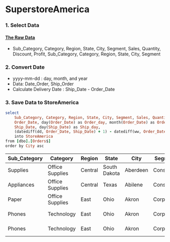 # SuperstoreAmerica

### **1. Select Data** 
#### [The Raw Data](https://github.com/Malona-Hutabarat/SuperstoreAmerica/blob/main/Superstore.xlsx)
* Sub_Category, Category, Region, State, City, Segment, Sales, Quantity, Discount, Profit,
Sub_Category, Category, Region, State, City, Segment
### **2. Convert Date** 
* yyyy-mm-dd :  day, month, and year
* Data: Date_Order, Ship_Order
* Calculate Delivery Date : Ship_Date - Order_Date
### **3. Save Data to StoreAmerica**

```RUBY
select 
	Sub_Category, Category, Region, State, City, Segment, Sales, Quantity, Discount, Profit,
	Order_Date, day(Order_Date) as Order_day, month(Order_Date) as Order_Month,year(Order_Date) as Oder_Year,
	Ship_Date, day(Ship_Date) as Ship_day,
	(datediff(dd, Order_Date, Ship_Date) + 1) - datediff(ww, Order_Date, Ship_Date)*2 as  Delivery_Day
	into StoreAmerica
from [dbo].[Orders$]
order by City asc
```
| Sub_Category | Category        | Region  | State        | City     | Segment   | Sales   | Quantity | Discount | Profit   | Order_Date              | Order_day | Order_Month | Oder_Year | Ship_Date               | Ship_day | Delivery_Day |
|--------------|-----------------|---------|--------------|----------|-----------|---------|----------|----------|----------|-------------------------|-----------|-------------|-----------|-------------------------|----------|--------------|
| Supplies     | Office Supplies | Central | South Dakota | Aberdeen | Consumer  | 25,5    | 3        | 0        | 6,63     | 2017-11-11 00:00:00.000 | 11        | 11          | 2017      | 2017-11-14 00:00:00.000 | 14       | 2            |
| Appliances   | Office Supplies | Central | Texas        | Abilene  | Consumer  | 1,392   | 2        | 0,8      | -3,7584  | 2017-12-11 00:00:00.000 | 11        | 12          | 2017      | 2017-12-13 00:00:00.000 | 13       | 3            |
| Paper        | Office Supplies | East    | Ohio         | Akron    | Corporate | 85,056  | 3        | 0,2      | 28,7064  | 2017-09-10 00:00:00.000 | 10        | 9           | 2017      | 2017-09-13 00:00:00.000 | 13       | 4            |
| Phones       | Technology      | East    | Ohio         | Akron    | Corporate | 259,896 | 2        | 0,4      | -56,3108 | 2016-08-14 00:00:00.000 | 14        | 8           | 2016      | 2016-08-18 00:00:00.000 | 18       | 5            |
| Phones       | Technology      | East    | Ohio         | Akron    | Corporate | 247,188 | 2        | 0,4      | -49,4376 | 2016-08-14 00:00:00.000 | 14        | 8           | 2016      | 2016-08-18 00:00:00.000 | 18       | 5            |
